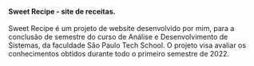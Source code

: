 <b>Sweet Recipe - site de receitas.</b>
<br><br>
Sweet Recipe é um projeto de website desenvolvido por mim, para a conclusão de semestre do curso de Análise e Desenvolvimento de Sistemas, da faculdade São Paulo Tech School.
O projeto visa avaliar os conhecimentos obtidos durante todo o primeiro semestre de 2022.
